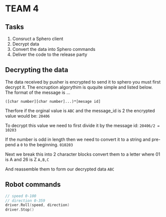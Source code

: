 # TEAM 4

## Tasks
1. Consruct a Sphero client
2. Decrypt data
3. Convert the data into Sphero commands
4. Deliver the code to the release party
 
## Decrypting the data
The data received by pusher is encrypted to send it to sphero you must first decrypt it.  The encruption algorythim is ququite simple and listed below.  The format of the message is ...

```
([char number][char number]...)*[mesage id]
```

Therfore if the orginal value is `ABC` and the message_id is 2 the encrypted value would be:
`20406`

To decrypt this value we need to first divide it by the message id:
`20406/2 = 10203`

If the number is odd in length then we need to convert it to a string and pre-pend a `0` to the beginning.
`010203`

Next we break this into 2 character blocks convert them to a letter where 01 is A and 26 is Z
`A,B,C`

And reassemble them to form our decrypted data
`ABC`

## Robot commands
```go
// speed 0-100
// direction 0-359
driver.Roll(speed, direction)
driver.Stop()
```
